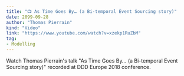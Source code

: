 ```yaml
---
title: "📺 As Time Goes By… (a Bi-temporal Event Sourcing story)"
date: 2099-09-28
author: "Thomas Pierrain"
kind: "Video"
link: "https://www.youtube.com/watch?v=xzekp1RuZbM"
tag:
- Modelling
---
```


Watch Thomas Pierrain's talk "As Time Goes By… (a Bi-temporal Event Sourcing story)" recorded at DDD Europe 2018 conference.

<!-- more -->

<YouTube id="xzekp1RuZbM"></YouTube>
